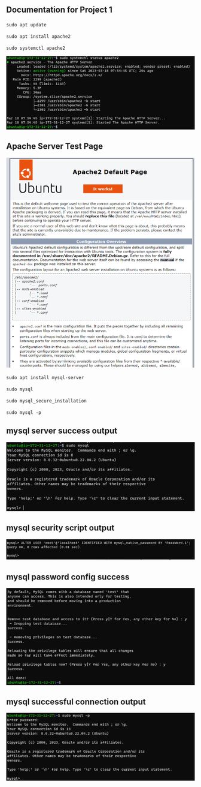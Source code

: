 ## Documentation for Project 1

`sudo apt update`

`sudo apt install apache2`

`sudo systemctl apache2`

![apache-server-success](./Images/apache_server_success.png)

## Apache Server Test Page
![apache-server-Test-Page](./Images/apache_server_test_page.png)

`sudo apt install mysql-server`

`sudo mysql`

`sudo mysql_secure_installation`

`sudo mysql -p`
## mysql server success output
![mysql-server-success-Page](./Images/mysql_installation_success.png)

## mysql security script output
![security-script-for-mysql](./Images/mysql_security_script.png)

## mysql password config success
![successful-mysql-password-config-output](./Images/mysql_password_config_success.png)

## mysql successful connection output
![mysql-connection-successful](./Images/mysql_successful_connection.png)